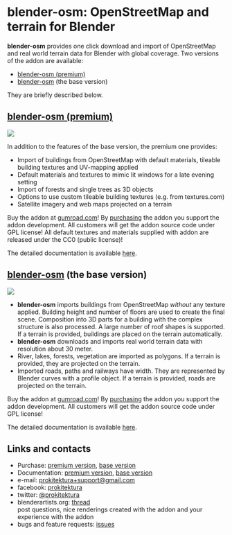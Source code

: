 # blender-osm: OpenStreetMap and terrain for Blender
**blender-osm** provides one click download and import of OpenStreetMap and real world terrain data for Blender with global coverage. Two versions of the addon are available:
* [blender-osm (premium)](https://gumroad.com/l/blosm)
* [blender-osm](https://gumroad.com/l/blender-osm) (the base version)

They are briefly described below.

## [blender-osm (premium)](https://gumroad.com/l/blosm)
[![](https://raw.githubusercontent.com/wiki/vvoovv/blender-osm/images/blosm.png)](https://gumroad.com/l/blosm)

In addition to the features of the base version, the premium one provides:
* Import of buildings from OpenStreetMap with default materials, tileable building textures and UV-mapping applied
* Default materials and textures to mimic lit windows for a late evening setting
* Import of forests and single trees as 3D objects
* Options to use custom tileable building textures (e.g. from textures.com)
* Satellite imagery and web maps projected on a terrain

Buy the addon at [gumroad.com](https://gumroad.com/l/blosm)! By [purchasing](https://gumroad.com/l/blosm) the addon you support the addon development. All customers will get the addon source code under GPL license! All default textures and materials supplied with addon are released under the CC0 (public license)!

The detailed documentation is available [here](https://github.com/vvoovv/blender-osm/wiki/Premium-Version).

## [blender-osm](https://gumroad.com/l/blender-osm) (the base version)
[![](https://raw.githubusercontent.com/wiki/vvoovv/blender-osm/images/blender-osm.png)](https://gumroad.com/l/blender-osm)

* **blender-osm** imports buildings from OpenStreetMap _without_ any texture applied. Building height and number of floors are used to create the final scene. Composition into 3D parts for a building with the complex structure is also processed. A large number of roof shapes is supported. If a terrain is provided, buildings are placed on the terrain automatically.
* **blender-osm** downloads and imports real world terrain data with resolution about 30 meter.
* River, lakes, forests, vegetation are imported as polygons. If a terrain is provided, they are projected on the terrain.
* Imported roads, paths and railways have width. They are represented by Blender curves with a profile object. If a terrain is provided, roads are projected on the terrain.

Buy the addon at [gumroad.com](https://gumroad.com/l/blender-osm)! By [purchasing](https://gumroad.com/l/blender-osm) the addon you support the addon development. All customers will get the addon source code under GPL license!

The detailed documentation is available [here](https://github.com/vvoovv/blender-osm/wiki/Documentation).


## Links and contacts
* Purchase: [premium version](https://gumroad.com/l/blosm), [base version](https://gumroad.com/l/blender-osm)
* Documentation: [premium version](https://github.com/vvoovv/blender-osm/wiki/Premium-Version), [base version](https://github.com/vvoovv/blender-osm/wiki/Documentation)
* e-mail: [prokitektura+support@gmail.com](mailto:prokitektura+support@gmail.com)
* facebook: [prokitektura](https://www.facebook.com/prokitektura)
* twitter: [@prokitektura](https://twitter.com/prokitektura)
* blenderartists.org: [thread](https://blenderartists.org/forum/showthread.php?334508-Addon-blender-osm-OpenStreetMap-and-terrain-for-Blender)
<br>post questions, nice renderings created with the addon and your experience with the addon
* bugs and feature requests: [issues](https://github.com/vvoovv/blender-osm/issues)
